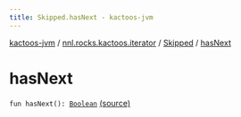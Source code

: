 ```yaml
---
title: Skipped.hasNext - kactoos-jvm
---
```


[kactoos-jvm](../../index.html) / [nnl.rocks.kactoos.iterator](../index.html) / [Skipped](index.html) / [hasNext](./has-next.html)

# hasNext

`fun hasNext(): `[`Boolean`](https://kotlinlang.org/api/latest/jvm/stdlib/kotlin/-boolean/index.html) [(source)](https://github.com/neonailol/kactoos/blob/master/kactoos-jvm/src/main/kotlin/nnl/rocks/kactoos/iterator/Skipped.kt#L20)